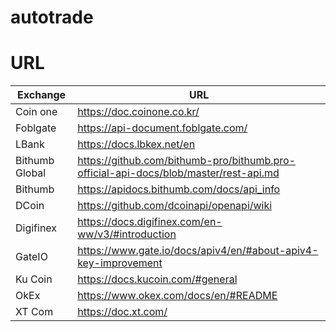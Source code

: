 # autotrade

# URL 
| Exchange | URL | 
| -- | -- |
| Coin one | https://doc.coinone.co.kr/ |
| Foblgate| https://api-document.foblgate.com/ |
| LBank | https://docs.lbkex.net/en |
| Bithumb Global | https://github.com/bithumb-pro/bithumb.pro-official-api-docs/blob/master/rest-api.md | 
| Bithumb | https://apidocs.bithumb.com/docs/api_info | 
| DCoin | https://github.com/dcoinapi/openapi/wiki | 
| Digifinex | https://docs.digifinex.com/en-ww/v3/#introduction |
| GateIO | https://www.gate.io/docs/apiv4/en/#about-apiv4-key-improvement |
| Ku Coin | https://docs.kucoin.com/#general | 
| OkEx | https://www.okex.com/docs/en/#README | 
| XT Com | https://doc.xt.com/ |
